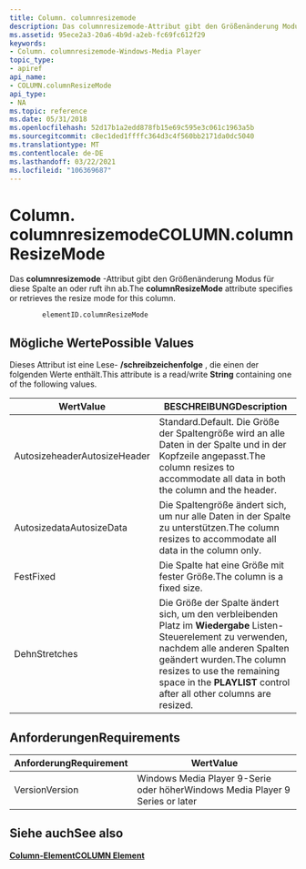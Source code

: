 ```yaml
---
title: Column. columnresizemode
description: Das columnresizemode-Attribut gibt den Größenänderung Modus für diese Spalte an oder ruft ihn ab.
ms.assetid: 95ece2a3-20a6-4b9d-a2eb-fc69fc612f29
keywords:
- Column. columnresizemode-Windows-Media Player
topic_type:
- apiref
api_name:
- COLUMN.columnResizeMode
api_type:
- NA
ms.topic: reference
ms.date: 05/31/2018
ms.openlocfilehash: 52d17b1a2edd878fb15e69c595e3c061c1963a5b
ms.sourcegitcommit: c8ec1ded1ffffc364d3c4f560bb2171da0dc5040
ms.translationtype: MT
ms.contentlocale: de-DE
ms.lasthandoff: 03/22/2021
ms.locfileid: "106369687"
---
```

# <a name="columncolumnresizemode"></a><span data-ttu-id="0abaf-104">Column. columnresizemode</span><span class="sxs-lookup"><span data-stu-id="0abaf-104">COLUMN.columnResizeMode</span></span>

<span data-ttu-id="0abaf-105">Das **columnresizemode** -Attribut gibt den Größenänderung Modus für diese Spalte an oder ruft ihn ab.</span><span class="sxs-lookup"><span data-stu-id="0abaf-105">The **columnResizeMode** attribute specifies or retrieves the resize mode for this column.</span></span>

``` syntax
        elementID.columnResizeMode
```

## <a name="possible-values"></a><span data-ttu-id="0abaf-106">Mögliche Werte</span><span class="sxs-lookup"><span data-stu-id="0abaf-106">Possible Values</span></span>

<span data-ttu-id="0abaf-107">Dieses Attribut ist eine Lese- **/schreibzeichenfolge** , die einen der folgenden Werte enthält.</span><span class="sxs-lookup"><span data-stu-id="0abaf-107">This attribute is a read/write **String** containing one of the following values.</span></span>



| <span data-ttu-id="0abaf-108">Wert</span><span class="sxs-lookup"><span data-stu-id="0abaf-108">Value</span></span>          | <span data-ttu-id="0abaf-109">BESCHREIBUNG</span><span class="sxs-lookup"><span data-stu-id="0abaf-109">Description</span></span>                                                                                                    |
|----------------|----------------------------------------------------------------------------------------------------------------|
| <span data-ttu-id="0abaf-110">Autosizeheader</span><span class="sxs-lookup"><span data-stu-id="0abaf-110">AutosizeHeader</span></span> | <span data-ttu-id="0abaf-111">Standard.</span><span class="sxs-lookup"><span data-stu-id="0abaf-111">Default.</span></span> <span data-ttu-id="0abaf-112">Die Größe der Spaltengröße wird an alle Daten in der Spalte und in der Kopfzeile angepasst.</span><span class="sxs-lookup"><span data-stu-id="0abaf-112">The column resizes to accommodate all data in both the column and the header.</span></span>                         |
| <span data-ttu-id="0abaf-113">Autosizedata</span><span class="sxs-lookup"><span data-stu-id="0abaf-113">AutosizeData</span></span>   | <span data-ttu-id="0abaf-114">Die Spaltengröße ändert sich, um nur alle Daten in der Spalte zu unterstützen.</span><span class="sxs-lookup"><span data-stu-id="0abaf-114">The column resizes to accommodate all data in the column only.</span></span>                                                 |
| <span data-ttu-id="0abaf-115">Fest</span><span class="sxs-lookup"><span data-stu-id="0abaf-115">Fixed</span></span>          | <span data-ttu-id="0abaf-116">Die Spalte hat eine Größe mit fester Größe.</span><span class="sxs-lookup"><span data-stu-id="0abaf-116">The column is a fixed size.</span></span>                                                                                    |
| <span data-ttu-id="0abaf-117">Dehn</span><span class="sxs-lookup"><span data-stu-id="0abaf-117">Stretches</span></span>      | <span data-ttu-id="0abaf-118">Die Größe der Spalte ändert sich, um den verbleibenden Platz im **Wiedergabe** Listen-Steuerelement zu verwenden, nachdem alle anderen Spalten geändert wurden.</span><span class="sxs-lookup"><span data-stu-id="0abaf-118">The column resizes to use the remaining space in the **PLAYLIST** control after all other columns are resized.</span></span> |



 

## <a name="requirements"></a><span data-ttu-id="0abaf-119">Anforderungen</span><span class="sxs-lookup"><span data-stu-id="0abaf-119">Requirements</span></span>



| <span data-ttu-id="0abaf-120">Anforderung</span><span class="sxs-lookup"><span data-stu-id="0abaf-120">Requirement</span></span> | <span data-ttu-id="0abaf-121">Wert</span><span class="sxs-lookup"><span data-stu-id="0abaf-121">Value</span></span> |
|--------------------|---------------------------------------------------|
| <span data-ttu-id="0abaf-122">Version</span><span class="sxs-lookup"><span data-stu-id="0abaf-122">Version</span></span><br/> | <span data-ttu-id="0abaf-123">Windows Media Player 9-Serie oder höher</span><span class="sxs-lookup"><span data-stu-id="0abaf-123">Windows Media Player 9 Series or later</span></span><br/> |



## <a name="see-also"></a><span data-ttu-id="0abaf-124">Siehe auch</span><span class="sxs-lookup"><span data-stu-id="0abaf-124">See also</span></span>

<dl> <dt>

[<span data-ttu-id="0abaf-125">**Column-Element**</span><span class="sxs-lookup"><span data-stu-id="0abaf-125">**COLUMN Element**</span></span>](column-element.md)
</dt> </dl>

 

 





